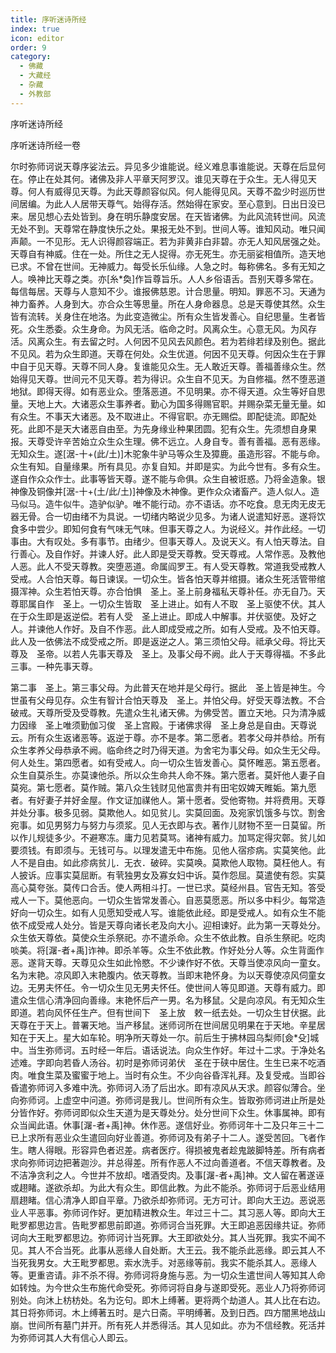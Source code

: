 ```yaml
---
title: 序听迷诗所经
index: true
icon: editor
order: 9
category:
  - 佛藏
  - 大藏经
  - 杂藏
  - 外教部
---
```


  序听迷诗所经  

序听迷诗所经一卷  

尔时弥师诃说天尊序娑法云。异见多少谁能说。经义难息事谁能说。天尊在后显何在。停止在处其何。诸佛及非人平章天阿罗汉。谁见天尊在于众生。无人得见天尊。何人有威得见天尊。为此天尊颜容似风。何人能得见风。天尊不盈少时巡历世间居编。为此人人居带天尊气。始得存活。然始得在家安。至心意到。日出日没已来。居见想心去处皆到。身在明乐静度安居。在天皆诸佛。为此风流转世间。风流无处不到。天尊常在静度快乐之处。果报无处不到。世间人等。谁知风动。唯只闻声颠。一不见形。无人识得颜容端正。若为非黄非白非碧。亦无人知风居强之处。天尊自有神威。住在一处。所住之无人捉得。亦无死生。亦无丽娑相值所。造天地已求。不曾在世间。无神威力。每受长乐仙缘。人急之时。每称佛名。多有无知之人。唤神比天尊之类。亦[糸*奐]作旨尊旨乐。人人乡俗语舌。吾别天尊多常在。每信每居。天尊与人意知不少。谁报佛慈恩。计合思量。明知。罪恶不习。天通为神力畜养。人身到大。亦合众生等思量。所在人身命器息。总是天尊使其然。众生皆有流转。关身住在地洛。为此变造微尘。所有众生皆发善心。自纪思量。生者皆死。众生悉委。众生身命。为风无活。临命之时。风离众生。心意无风。为风存活。风离众生。有去留之时。人何因不见风去风颜色。若为若绯若绿及别色。据此不见风。若为众生即道。天尊在何处。众生优道。何因不见天尊。何因众生在于罪中自于见天尊。天尊不同人身。复谁能见众生。无人敢近天尊。善福善缘众生。然始得见天尊。世间元不见天尊。若为得识。众生自不见天。为自修福。然不堕恶道地狱。即得天得。如有恶业众。堕落恶道。不见明果。亦不得天道。众生等好自思量。天地上大。大诸恶众生事养者。勤心为国多得赐官职。并赐杂菜无量无量。如有众生。不事天大诸恶。及不取进止。不得官职。亦无赐偿。即配徒流。即配处死。此即不是天大诸恶自由至。为先身缘业种果团圆。犯有众生。先须想自身果报。天尊受许辛苦始立众生众生理。佛不远立。人身自专。善有善福。恶有恶缘。无知众生。遂[涺-十+(此/土)]木驼象牛驴马等众生及獐鹿。虽造形容。不能与命。众生有知。自量缘果。所有具见。亦复自知。并即是实。为此今世有。多有众生。遂自作众众作士。此事等皆天尊。遂不能与命俱。众生自被诳惑。乃将金造象。银神像及铜像并[涺-十+(土/此/土)]神像及木神像。更作众众诸畜产。造人似人。造马似马。造牛似牛。造驴似驴。唯不能行动。亦不语话。亦不吃食。息无肉无皮无器无骨。合一切由绪不为具说。一切绪内略说少见多。为诸人说遣知好恶。遂将饮食多中尝少。即知何食有气味无气味。但事天尊之人。为说经义。并作此经。一切事由。大有叹处。多有事节。由绪少。但事天尊人。及说天义。有人怕天尊法。自行善心。及自作好。并谏人好。此人即是受天尊教。受天尊戒。人常作恶。及教他人恶。此人不受天尊教。突堕恶道。命属阎罗王。有人受天尊教。常道我受戒教人受戒。人合怕天尊。每日谏误。一切众生。皆各怕天尊并绾摄。诸众生死活管带绾摄浑神。众生若怕天尊。亦合怕惧　圣上。圣上前身福私天尊补任。亦无自乃。天尊耶属自作　圣上。一切众生皆取　圣上进止。如有人不取　圣上驱使不伏。其人在于众生即是返逆偿。若有人受　圣上进止。即成人中解事。并伏驱使。及好之人。并谏他人作好。及自不作恶。此人即成受戒之所。如有人受戒。及不怕天尊。此人及一依佛法不成受戒之所。即是返逆之人。第三须怕父母。祗承父母。将比天尊及　圣帝。以若人先事天尊及　圣上。及事父母不阙。此人于天尊得福。不多此三事。一种先事天尊。  

第二事　圣上。第三事父母。为此普天在地并是父母行。据此　圣上皆是神生。今世虽有父母见存。众生有智计合怕天尊及　圣上。并怕父母。好受天尊法教。不合破戒。天尊所受及受尊教。先遣众生礼诸天佛。为佛受苦。置立天地。只为清净威力因缘　圣上唯须勤伽习俊　圣上宫殿。于诸佛求得　圣上身总是自由。天尊说云。所有众生返诸恶等。返逆于尊。亦不是孝。第二愿者。若孝父母并恭给。所有众生孝养父母恭承不阙。临命终之时乃得天道。为舍宅为事父母。如众生无父母。何人处生。第四愿者。如有受戒人。向一切众生皆发善心。莫怀睢恶。第五愿者。众生自莫杀生。亦莫谏他杀。所以众生命共人命不殊。第六愿者。莫奸他人妻子自莫宛。第七愿者。莫作贼。第八众生钱财见他富贵并有田宅奴婢天睢姤。第九愿者。有好妻子并好金屋。作文证加禖他人。第十愿者。受他寄物。并将费用。天尊并处分事。极多见弱。莫欺他人。如见贫儿。实莫回面。及宛家饥饿多与饮。割舍宛事。如见男努力与努力与须浆。见人无衣即与衣。著作儿财物不至一日莫留。所以作儿规徒多少。不避寒冻。庸力见若莫骂。诸神有威力。加骂定得灾鄣。贫儿如要须钱。有即须与。无钱可与。以理发遣无中布施。见他人宿疹病。实莫笑他。此人不是自由。如此疹病贫儿．无衣．破碎。实莫唤。莫欺他人取物。莫枉他人。有人披诉。应事实莫屈断。有茕独男女及寡女妇中诉。莫作怨屈。莫遣使有怨。实莫高心莫夸张。莫传口合舌。使人两相斗打。一世已求。莫经州县。官告无知。答受戒人一下。莫他恶向。一切众生皆常发善心。自恶莫愿恶。所以多中料少。每常造好向一切众生。如有人见愿知受戒人写。谁能依此经。即是受戒人。如有众生不能依不成受戒人处分。皆是天尊向诸长老及向大小。迎相谏好。此为第一天尊处分。众生依天尊依。莫使众生杀祭祀。亦不遣杀命。众生不依此教。自杀生祭祀。吃肉啖美。将[潳-者+禹]诈神。即杀羊等。众生不依此教。作好处分人等。众生背面作恶。遂背天尊。天尊见众生如此怜愍。不少谏作好不依。天尊当使凉风向一童女。名为末艳。凉风即入末艳腹内。依天尊教。当即末艳怀身。为以天尊使凉风伺童女边。无男夫怀任。令一切众生见无男夫怀任。使世间人等见即道。天尊有威力。即遣众生信心清净回向善缘。末艳怀后产一男。名为移鼠。父是向凉风。有无知众生即道。若向风怀任生产。但有世间下　圣上放　敕一纸去处。一切众生甘伏据。此天尊在于天上。普署天地。当产移鼠。迷师诃所在世间居见明果在于天地。辛星居知在于天上。星大如车轮。明净所天尊处一尔。前后生于拂林园乌梨师[僉*殳]城中。当生弥师诃。五时经一年后。语话说法。向众生作好。年过十二求。于净处名述难。字即向若昏人汤谷。初时是弥师诃弟伏　圣在于硖中居住。生生已来不吃酒肉。唯食生菜及蜜蜜于地上。当时有众生。不少向谷昏浑礼拜。及复受戒。当即谷昏遣弥师诃入多难中洗。弥师诃入汤了后出水。即有凉风从天求。颜容似薄合。坐向弥师诃。上虚空中问道。弥师诃是我儿。世间所有众生。皆取弥师诃进止所是处分皆作好。弥师诃即似众生天道为是天尊处分。处分世间下众生。休事属神。即有众当闻此语。休事[潳-者+禹]神。休作恶。遂信好业。弥师诃年十二及只年三十二已上求所有恶业众生遣回向好业善道。弥师诃及有弟子十二人。遂受苦回。飞者作生。瞎人得眼。形容异色者迟差。病者医疗。得损被鬼者趁鬼跛脚特差。所有病者求向弥师诃边把著迦沙。并总得差。所有作恶人不过向善道者。不信天尊教者。及不洁净贪利之人。今世并不放却。嗜酒受肉。及事[潳-者+禹]神。文人留在著遂诬或趐睹。遂欲杀却。为此大有众生。即信此教。为此不能杀。弥师诃于后恶业结用扇趐睹。信心清净人即自平章。乃欲杀却弥师诃。无方可计。即向大王边。恶说恶业人平恶事。弥师诃作好。更加精进教众生。年过三十二。其习恶人等。即向大王毗罗都思边言。告毗罗都思前即道。弥师诃合当死罪。大王即追恶因缘共证。弥师诃向大王毗罗都思边。弥师诃计当死罪。大王即欲处分。其人当死罪。我实不闻不见。其人不合当死。此事从恶缘人自处断。大王云。我不能杀此恶缘。即云其人不当死我男女。大王毗罗都思。索水洗手。对恶缘等前。我实不能杀其人。恶缘人等。更重咨请。非不杀不得。弥师诃将身施与恶。为一切众生遣世间人等知其人命如转烛。为今世众生布施代命受死。弥师诃将自身与遂即受死。恶业人乃将弥师诃别处。向沐上枋枋处。名为讫句。即木上缚著。更将两个劫道人。其人比在右边。其日将弥师诃。木上缚著五时。是六日斋。平明缚著。及到日西。四方闇黑地战山崩。世间所有墓门并开。所有死人并悉得活。其人见如此。亦为不信经教。死活并为弥师诃其人大有信心人即云。  
